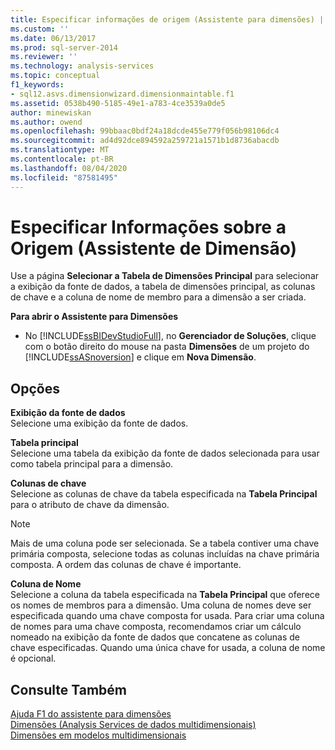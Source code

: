 ```yaml
---
title: Especificar informações de origem (Assistente para dimensões) | Microsoft Docs
ms.custom: ''
ms.date: 06/13/2017
ms.prod: sql-server-2014
ms.reviewer: ''
ms.technology: analysis-services
ms.topic: conceptual
f1_keywords:
- sql12.asvs.dimensionwizard.dimensionmaintable.f1
ms.assetid: 0538b490-5185-49e1-a783-4ce3539a0de5
author: minewiskan
ms.author: owend
ms.openlocfilehash: 99bbaac0bdf24a18dcde455e779f056b98106dc4
ms.sourcegitcommit: ad4d92dce894592a259721a1571b1d8736abacdb
ms.translationtype: MT
ms.contentlocale: pt-BR
ms.lasthandoff: 08/04/2020
ms.locfileid: "87581495"
---
```

# <a name="specify-source-information-dimension-wizard"></a>Especificar Informações sobre a Origem (Assistente de Dimensão)
  Use a página **Selecionar a Tabela de Dimensões Principal** para selecionar a exibição da fonte de dados, a tabela de dimensões principal, as colunas de chave e a coluna de nome de membro para a dimensão a ser criada.  
  
 **Para abrir o Assistente para Dimensões**  
  
-   No [!INCLUDE[ssBIDevStudioFull](../includes/ssbidevstudiofull-md.md)], no **Gerenciador de Soluções**, clique com o botão direito do mouse na pasta **Dimensões** de um projeto do [!INCLUDE[ssASnoversion](../includes/ssasnoversion-md.md)] e clique em **Nova Dimensão**.  
  
## <a name="options"></a>Opções  
 **Exibição da fonte de dados**  
 Selecione uma exibição da fonte de dados.  
  
 **Tabela principal**  
 Selecione uma tabela da exibição da fonte de dados selecionada para usar como tabela principal para a dimensão.  
  
 **Colunas de chave**  
 Selecione as colunas de chave da tabela especificada na **Tabela Principal** para o atributo de chave da dimensão.  
  
> [!NOTE]  
>  Mais de uma coluna pode ser selecionada. Se a tabela contiver uma chave primária composta, selecione todas as colunas incluídas na chave primária composta. A ordem das colunas de chave é importante.  
  
 **Coluna de Nome**  
 Selecione a coluna da tabela especificada na **Tabela Principal** que oferece os nomes de membros para a dimensão. Uma coluna de nomes deve ser especificada quando uma chave composta for usada. Para criar uma coluna de nomes para uma chave composta, recomendamos criar um cálculo nomeado na exibição da fonte de dados que concatene as colunas de chave especificadas. Quando uma única chave for usada, a coluna de nome é opcional.  
  
## <a name="see-also"></a>Consulte Também  
 [Ajuda F1 do assistente para dimensões](dimension-wizard-f1-help.md)   
 [Dimensões &#40;Analysis Services de dados multidimensionais&#41;](multidimensional-models-olap-logical-dimension-objects/dimensions-analysis-services-multidimensional-data.md)   
 [Dimensões em modelos multidimensionais](multidimensional-models/dimensions-in-multidimensional-models.md)  
  
  
